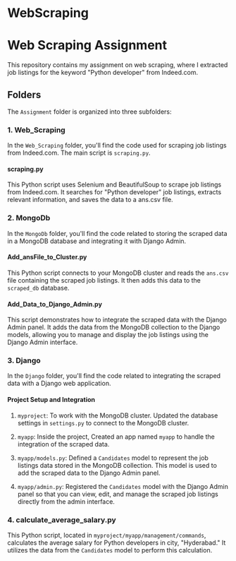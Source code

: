 # WebScraping
# Web Scraping Assignment

This repository contains my assignment on web scraping, where I extracted job listings for the keyword "Python developer" from Indeed.com.

## Folders

The `Assignment` folder is organized into three subfolders:

### 1. Web_Scraping

In the `Web_Scraping` folder, you'll find the code used for scraping job listings from Indeed.com. The main script is `scraping.py`.

#### scraping.py

This Python script uses Selenium and BeautifulSoup to scrape job listings from Indeed.com. It searches for "Python developer" job listings, extracts relevant information, and saves the data to a ans.csv file.

### 2. MongoDb

In the `MongoDb` folder, you'll find the code related to storing the scraped data in a MongoDB database and integrating it with Django Admin.

#### Add_ansFile_to_Cluster.py

This Python script connects to your MongoDB cluster and reads the `ans.csv` file containing the scraped job listings. It then adds this data to the `scraped_db` database.

#### Add_Data_to_Django_Admin.py

This script demonstrates how to integrate the scraped data with the Django Admin panel. It adds the data from the MongoDB collection to the Django models, allowing you to manage and display the job listings using the Django Admin interface.

### 3. Django

In the `Django` folder, you'll find the code related to integrating the scraped data with a Django web application.

#### Project Setup and Integration

1. `myproject`: To work with the MongoDB cluster. Updated the database settings in `settings.py` to connect to the MongoDB cluster.

2. `myapp`: Inside the project, Created an app named `myapp` to handle the integration of the scraped data.

3. `myapp/models.py`: Defined a `Candidates` model to represent the job listings data stored in the MongoDB collection. This model is used to add the scraped data to the Django Admin panel.

4. `myapp/admin.py`: Registered the `Candidates` model with the Django Admin panel so that you can view, edit, and manage the scraped job listings directly from the admin interface.

### 4. calculate_average_salary.py

This Python script, located in `myproject/myapp/management/commands`, calculates the average salary for Python developers in city, "Hyderabad." It utilizes the data from the `Candidates` model to perform this calculation.


